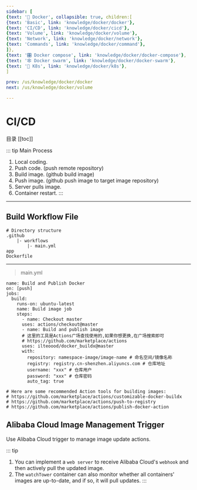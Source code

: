 ```yaml
---
sidebar: [
{text: '🐳 Docker', collapsible: true, children:[
{text: 'Basic', link: 'knowledge/docker/docker'},
{text: 'CI/CD', link: 'knowledge/docker/cicd'},
{text: 'Volume', link: 'knowledge/docker/volume'},
{text: 'Network', link: 'knowledge/docker/network'},
{text: 'Commands', link: 'knowledge/docker/command'},
]},
{text: '🎛 Docker compose', link: 'knowledge/docker/docker-compose'},
{text: '🕸 Docker swarm', link: 'knowledge/docker/docker-swarm'},
{text: '🐙 K8s', link: 'knowledge/docker/k8s'},
]

prev: /us/knowledge/docker/docker
next: /us/knowledge/docker/volume

---
```


# CI/CD

目录
[[toc]]

::: tip Main Process
1. Local coding.
2. Push code. (push remote repository)
3. Build image. (github build image)
4. Push image. (github push image to target image repository)
5. Server pulls image.
6. Container restart.
:::

---

## Build Workflow File

```text:no-line-numbers
# Directory structure
.github
	|- workflows
		|- main.yml
app
Dockerfile
```
---

> main.yml

```yml:no-line-numbers
name: Build and Publish Docker
on: [push]
jobs: 
  build:
	runs-on: ubuntu-latest
  	name: Build image job
	steps:
  	  - name: Checkout master
      uses: actions/checkout@master
      - name: Build and publish image
      # 这里的工具是Actions广场查找使用的,如果你想更换,在广场搜索即可
      # https://github.com/marketplace/actions
      uses: ilteoood/docker_buildx@master
      with:
    	repository: namespace-image/image-name # 命名空间/镜像名称
        registry: registry.cn-shenzhen.aliyuncs.com # 仓库地址
        username: "xxx" # 仓库用户
        password: "xxx" # 仓库密码
        auto_tag: true
        
# Here are some recommended Action tools for building images:
# https://github.com/marketplace/actions/customizable-docker-buildx
# https://github.com/marketplace/actions/push-to-registry
# https://github.com/marketplace/actions/publish-docker-action
```

## Alibaba Cloud Image Management Trigger

Use Alibaba Cloud trigger to manage image update actions.

::: tip
1. You can implement a `web server` to receive Alibaba Cloud's `webhook` and then actively pull the updated image.
2. The `watchTower` container can also monitor whether all containers' images are up-to-date, and if so, it will pull updates.
:::